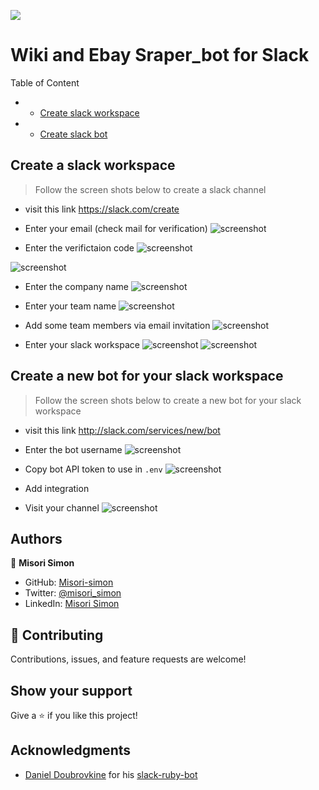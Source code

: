 ![](https://img.shields.io/badge/Microverse-blueviolet)

# Wiki and Ebay Sraper_bot for Slack

Table of Content
- - [Create slack workspace](#1)
- - [Create slack bot](#2)
<a name="1"></a>
## Create a slack workspace

> Follow the screen shots below to create a slack channel

- visit this link https://slack.com/create
- Enter your email (check mail for verification)
![screenshot](./assets/ws-r-01.jpg)

- Enter the verifictaion code
![screenshot](./assets/ws01.jpg)

![screenshot](./assets/ws-03.jpg)

- Enter the company name
![screenshot](./assets/ws-04.jpg)

- Enter your team name
![screenshot](./assets/ws-05.jpg)

- Add some team members via email invitation
![screenshot](./assets/ws-06.jpg)

- Enter your slack workspace
![screenshot](./assets/ws-07.jpg)
![screenshot](./assets/ws-08.jpg)
<a name="2"></a>
## Create a new bot for your slack workspace

> Follow the screen shots below to create a new bot for your slack workspace

- visit this link http://slack.com/services/new/bot

- Enter the bot username
![screenshot](./assets/bt-01.jpg)

- Copy bot API token to use in ```.env```
![screenshot](./assets/bt-02.jpg)

- Add integration
- Visit your channel
![screenshot](./assets/bt-02.jpg)

## Authors

👤 **Misori Simon**

  - GitHub: [Misori-simon](https://github.com/Misori-simon/)
  - Twitter: [@misori_simon](https://twitter.com/misori_simon)
  - LinkedIn: [Misori Simon](https://cm.linkedin.com/in/misori-simon-05906219b)


## 🤝 Contributing

Contributions, issues, and feature requests are welcome!

## Show your support

Give a ⭐️ if you like this project!

## Acknowledgments
- [Daniel Doubrovkine](https://twitter.com/dblockdotorg) for his [slack-ruby-bot](https://github.com/slack-ruby/slack-ruby-bot/tree/9364f2e33f89d8659a568b66f796930d093f51dc)


